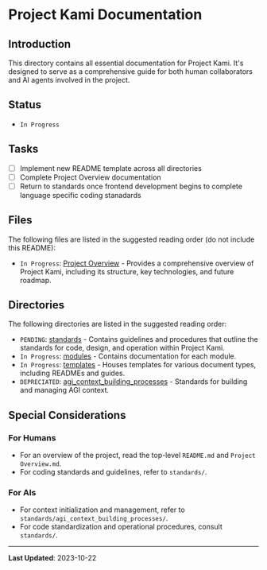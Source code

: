 # Project Kami Documentation

## Introduction
This directory contains all essential documentation for Project Kami. It's designed to serve as a comprehensive guide for both human collaborators and AI agents involved in the project.

## Status
- `In Progress`

## Tasks
- [ ] Implement new README template across all directories
- [ ] Complete Project Overview documentation
- [ ] Return to standards once frontend development begins to complete language specific coding stanadards

## Files
The following files are listed in the suggested reading order (do not include this README):
- `In Progress`: [Project Overview](./Project_Overview.md) - Provides a comprehensive overview of Project Kami, including its structure, key technologies, and future roadmap.

## Directories
The following directories are listed in the suggested reading order:
- `PENDING`: [standards](./standards) - Contains guidelines and procedures that outline the standards for code, design, and operation within Project Kami.
- `In Progress`: [modules](./modules) - Contains documentation for each module.
- `In Progress`: [templates](./templates) - Houses templates for various document types, including READMEs and guides.
- `DEPRECIATED`: [agi_context_building_processes](./agi_context_building_processes) - Standards for building and managing AGI context.

## Special Considerations
### For Humans
- For an overview of the project, read the top-level `README.md` and `Project Overview.md`.
- For coding standards and guidelines, refer to `standards/`.

### For AIs
- For context initialization and management, refer to `standards/agi_context_building_processes/`.
- For code standardization and operational procedures, consult `standards/`.

---
**Last Updated**: 2023-10-22
